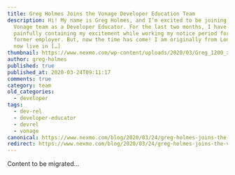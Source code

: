 ```yaml
---
title: Greg Holmes Joins the Vonage Developer Education Team
description: Hi! My name is Greg Holmes, and I’m excited to be joining the
  Vonage team as a Developer Educator. For the last two months, I have been
  painfully containing my excitement while working my notice period for my
  former employer. But, now the time has come! I am originally from London but
  now live in […]
thumbnail: https://www.nexmo.com/wp-content/uploads/2020/03/Greg_1200_x_600_1.png
author: greg-holmes
published: true
published_at: 2020-03-24T09:11:17
comments: true
category: team
old_categories:
  - developer
tags:
  - dev-rel
  - developer-educator
  - devrel
  - vonage
canonical: https://www.nexmo.com/blog/2020/03/24/greg-holmes-joins-the-vonage-developer-education-team
redirect: https://www.nexmo.com/blog/2020/03/24/greg-holmes-joins-the-vonage-developer-education-team
---
```

Content to be migrated...